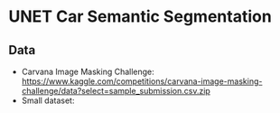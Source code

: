 # UNET Car Semantic Segmentation

## Data 
* Carvana Image Masking Challenge: https://www.kaggle.com/competitions/carvana-image-masking-challenge/data?select=sample_submission.csv.zip
* Small dataset: 
